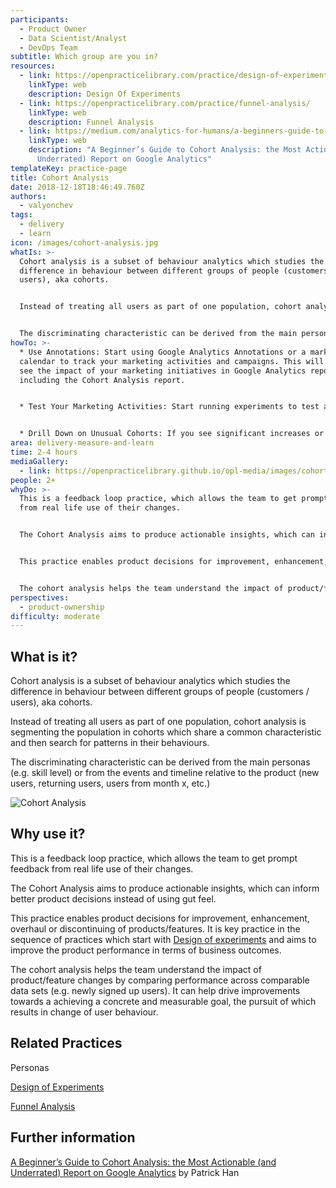 ```yaml
---
participants:
  - Product Owner
  - Data Scientist/Analyst
  - DevOps Team
subtitle: Which group are you in?
resources:
  - link: https://openpracticelibrary.com/practice/design-of-experiments/
    linkType: web
    description: Design Of Experiments
  - link: https://openpracticelibrary.com/practice/funnel-analysis/
    linkType: web
    description: Funnel Analysis
  - link: https://medium.com/analytics-for-humans/a-beginners-guide-to-cohort-analysis-the-most-actionable-and-underrated-report-on-google-c0797d826bf4
    linkType: web
    description: "A Beginner’s Guide to Cohort Analysis: the Most Actionable (and
      Underrated) Report on Google Analytics"
templateKey: practice-page
title: Cohort Analysis
date: 2018-12-18T18:46:49.760Z
authors:
  - valyonchev
tags:
  - delivery
  - learn
icon: /images/cohort-analysis.jpg
whatIs: >-
  Cohort analysis is a subset of behaviour analytics which studies the
  difference in behaviour between different groups of people (customers /
  users), aka cohorts.


  Instead of treating all users as part of one population, cohort analysis is segmenting the population in cohorts which share a common characteristic and then search for patterns in their behaviours.


  The discriminating characteristic can be derived from the main personas (e.g. skill level) or from the events and timeline relative to the product (new users, returning users, users from month x, etc.)
howTo: >-
  * Use Annotations: Start using Google Analytics Annotations or a marketing
  calendar to track your marketing activities and campaigns. This will help you
  see the impact of your marketing initiatives in Google Analytics reports,
  including the Cohort Analysis report.


  * Test Your Marketing Activities: Start running experiments to test audiences, channels, and website design by week or by month (eg test one marketing channel per month). Schedule a half-hour one day every week to look at your Cohort Analysis report to check the results of these tests.


  * Drill Down on Unusual Cohorts: If you see significant increases or decreases in metrics like user retention for a certain cohort, check your marketing calendar to identify what changes could be driving these movements in your metrics. Turn these cohorts of interest into custom segments to dig deeper into their behavior.
area: delivery-measure-and-learn
time: 2-4 hours
mediaGallery:
  - link: https://openpracticelibrary.github.io/opl-media/images/cohort-analysis.jpg
people: 2+
whyDo: >-
  This is a feedback loop practice, which allows the team to get prompt feedback
  from real life use of their changes.


  The Cohort Analysis aims to produce actionable insights, which can inform better product decisions instead of using gut feel.


  This practice enables product decisions for improvement, enhancement, overhaul or discontinuing of products/features. It is key practice in the sequence of practices which start with [Design of experiments](https://openpracticelibrary.com/practice/design-of-experiments/) and aims to improve the product performance in terms of business outcomes.


  The cohort analysis helps the team understand the impact of product/feature changes by comparing performance across comparable data sets (e.g. newly signed up users). It can help drive improvements towards a achieving a concrete and measurable goal, the pursuit of which results in change of user behaviour.
perspectives:
  - product-ownership
difficulty: moderate
---
```

## What is it?

Cohort analysis is a subset of behaviour analytics which studies the difference in behaviour between different groups of people (customers / users), aka cohorts.

Instead of treating all users as part of one population, cohort analysis is segmenting the population in cohorts which share a common characteristic and then search for patterns in their behaviours.

The discriminating characteristic can be derived from the main personas (e.g. skill level) or from the events and timeline relative to the product (new users, returning users, users from month x, etc.)

![Cohort Analysis](/images/cohort-analysis.jpg "Cohort Analysis")

## Why use it?

This is a feedback loop practice, which allows the team to get prompt feedback from real life use of their changes.

The Cohort Analysis aims to produce actionable insights, which can inform better product decisions instead of using gut feel.

This practice enables product decisions for improvement, enhancement, overhaul or discontinuing of products/features. It is key practice in the sequence of practices which start with [Design of experiments](https://openpracticelibrary.com/practice/design-of-experiments/) and aims to improve the product performance in terms of business outcomes.

The cohort analysis helps the team understand the impact of product/feature changes by comparing performance across comparable data sets (e.g. newly signed up users). It can help drive improvements towards a achieving a concrete and measurable goal, the pursuit of which results in change of user behaviour.

## Related Practices

Personas

[Design of Experiments](https://openpracticelibrary.com/practice/design-of-experiments/)

[Funnel Analysis](https://openpracticelibrary.com/practice/funnel-analysis/)

## Further information

[A Beginner’s Guide to Cohort Analysis: the Most Actionable (and Underrated) Report on Google Analytics](https://medium.com/analytics-for-humans/a-beginners-guide-to-cohort-analysis-the-most-actionable-and-underrated-report-on-google-c0797d826bf4) by Patrick Han
